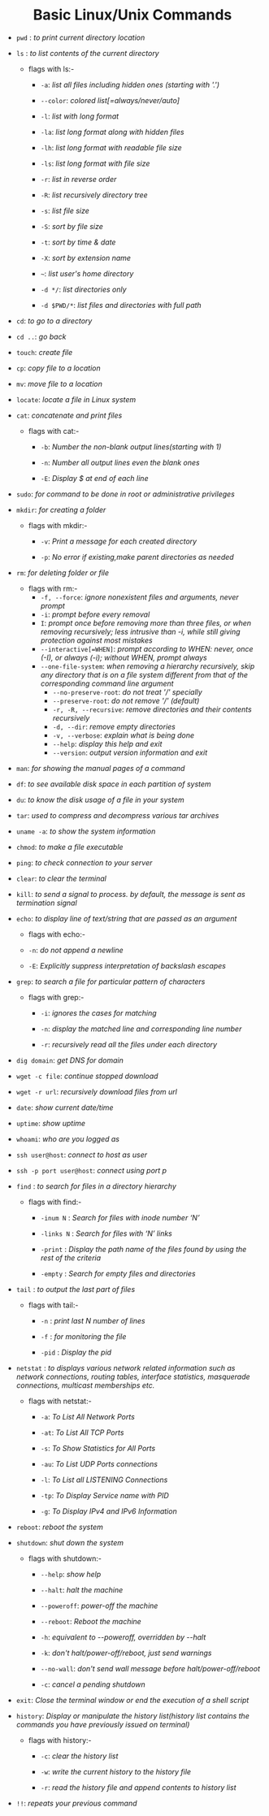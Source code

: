 
<h1 align="center">Basic Linux/Unix Commands</h1>

- `pwd` : _to print current directory location_

- `ls` : _to list contents of the current directory_

    - flags with ls:-
    
        - `-a`: _list all files including hidden ones (starting with '.')_
        
        - `--color`: _colored list[=always/never/auto]_
        
        - `-l`: _list with long format_
        
        - `-la`: _list long format along with hidden files_
        
        - `-lh`: _list long format with readable file size_
        
        - `-ls`: _list long format with file size_
        
        - `-r`: _list in reverse order_
        
        - `-R`: _list recursively directory tree_
        
        - `-s`: _list file size_
        
        - `-S`: _sort by file size_
        
        - `-t`: _sort by time & date_
        
        - `-X`: _sort by extension name_
        
        - `~`: _list user's home directory_
        
        - `-d */`: _list directories only_
        
        - `-d $PWD/*`: _list files and directories with full path_

- `cd`: _to go to a directory_

- `cd ..`: _go back_

- `touch`: _create file_

- `cp`: _copy file to a location_

- `mv`: _move file to a location_

- `locate`: _locate a file in Linux system_

- `cat`: _concatenate and print files_

    - flags with cat:-

        - `-b`: _Number the non-blank output lines(starting with 1)_

        - `-n`: _Number all output lines even the blank ones_

        - `-E`: _Display $ at end of each line_

- `sudo`: _for command to be done in root or administrative privileges_

- `mkdir`: _for creating a folder_

    - flags with mkdir:-

        - `-v`: _Print a message for each created directory_

        - `-p`: _No error if existing,make parent directories as needed_

- `rm`: _for deleting folder or file_

    - flags with rm:-
        - `-f, --force`: _ignore nonexistent files and arguments, never prompt_
        - `-i`: _prompt before every removal_
        - `I`: _prompt once before removing more than three files, or when removing recursively; less intrusive than -i, while still giving protection against most mistakes_
		- `--interactive[=WHEN]`: _prompt according to WHEN: never, once (-I), or always (-i); without WHEN, prompt always_
		- `--one-file-system`: _when removing a hierarchy recursively, skip any directory that is on a file system different from that of the corresponding command line argument_
	      - `--no-preserve-root`: _do not treat '/' specially_
	      - `--preserve-root`: _do not remove '/' (default)_
		  - `-r, -R, --recursive`: _remove directories and their contents recursively_
		  - `-d, --dir`: _remove empty directories_
		  - `-v, --verbose`: _explain what is being done_
		  - `--help`: _display this help and exit_
		  - `--version`: _output version information and exit_

- `man`: _for showing the manual pages of a command_

- `df`: _to see available disk space in each partition of system_

- `du`: _to know the disk usage of a file in your system_

- `tar`: _used to compress and decompress various tar archives_

- `uname -a`: _to show the system information_

- `chmod`: _to make a file executable_

- `ping`: _to check connection to your server_

- `clear`: _to clear the terminal_

- `kill`: _to send a signal to process. by default, the message is sent as termination signal_

- `echo`: _to display line of text/string that are passed as an argument_
    - flags with echo:-

    - `-n`: _do not append a newline_

    - `-E`: _Explicitly suppress interpretation of backslash escapes_

- `grep`: _to search a file for particular pattern of characters_

    - flags with grep:-
    
        - `-i`: _ignores the cases for matching_
        
        - `-n`: _display the matched line and corresponding line number_
        
        - `-r`: _recursively read all the files under each directory_
        
- `dig domain`: _get DNS for domain_

- `wget -c file`: _continue stopped download_

- `wget -r url`: _recursively download files from url_

- `date`: _show current date/time_

- `uptime`: _show uptime_

- `whoami`: _who are you logged as_

- `ssh user@host`: _connect to host as user_

- `ssh -p port user@host`: _connect using port p_

- `find` : _to search for files in a directory hierarchy_

    - flags with find:-
    
        - `-inum N` : _Search for files with inode number ‘N’_
                
        - `-links N` : _Search for files with ‘N’ links_
        
        - `-print` : _Display the path name of the files found by using the rest of the criteria_
		
		- `-empty` : _Search for empty files and directories_

- `tail` : _to output the last part of files_

    - flags with tail:-
    
        - `-n` : _print last N number of lines_
                
        - `-f` : _for monitoring the file_
        
        - `-pid` : _Display the pid_

- `netstat` : _to displays various network related information such as network connections, routing tables, interface statistics, masquerade connections, multicast memberships etc._

    - flags with netstat:-
    
        - `-a`: _To List All Network Ports_
        
        - `-at`: _To List All TCP Ports_
        
        - `-s`: _To Show Statistics for All Ports_
        
        - `-au`: _To List UDP Ports connections_
        
        - `-l`: _To List all LISTENING Connections_
        
        - `-tp`: _To Display Service name with PID_
        
        - `-g`: _To Display IPv4 and IPv6 Information_

- `reboot`: _reboot the system_

- `shutdown`: _shut down the system_

  - flags with shutdown:-
    - `--help`: _show help_
	
    - `--halt`: _halt the machine_
	
    - `--poweroff`: _power-off the machine_
	
    - `--reboot`: _Reboot the machine_
	
    - `-h`: _equivalent to --poweroff, overridden by --halt_
	
    - `-k`: _don't halt/power-off/reboot, just send warnings_
	
    - `--no-wall`: _don't send wall message before halt/power-off/reboot_
	
    - `-c`: _cancel a pending shutdown_
 
- `exit`: _Close the terminal window or end the execution of a shell script_

- `history`: _Display or manipulate the history list(history list contains the commands you have previously issued on terminal)_

    - flags with history:-
        - `-c`: _clear the history list_

        - `-w`: _write the current history to the history file_

        - `-r`: _read the history file and append contents to history list_

- `!!`: _repeats your previous command_


